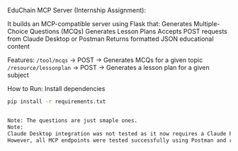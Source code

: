 EduChain MCP Server (Internship Assignment):

It builds an MCP-compatible server using Flask that:
 Generates Multiple-Choice Questions (MCQs)
 Generates Lesson Plans
 Accepts POST requests from Claude Desktop or Postman
 Returns formatted JSON educational content

 Features:
 `/tool/mcqs` → POST → Generates MCQs for a given topic
 `/resource/lessonplan` → POST → Generates a lesson plan for a given subject


How to Run: Install dependencies
```bash
pip install -r requirements.txt


Note: The questions are just smaple ones.
Note:
Claude Desktop integration was not tested as it now requires a Claude Pro subscription. 
However, all MCP endpoints were tested successfully using Postman and return correct results.
